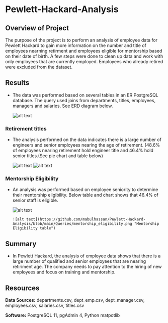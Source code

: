 # Pewlett-Hackard-Analysis
## **Overview of Project**

The purpose of the project is to perform an analysis of employee data for Pewlett Hackard to gain more information on the number and title of employees nearning retirment and employees eligible for mentorship
based on their date of birth. A few steps were done to clean up data and work with only employees that are currently employed. Employees who already retired were excluded from the dataset.


## Results

- The data was performed based on several tables in an ER PostgreSQL database. The query used joins from departments, titles, employees, managers and salaries. See ERD diagram below.

	![alt text](https://github.com/mabulhassan/Pewlett-Hackard-Analysis/blob/main/ER_Diagram.png "Employee DB")

### Retirement titles 

- The analysis performed on the data indicates there is a large number of engineers and senior employees nearing the age of retirement.
(48.6% of employees nearing retirement hold engineer title and 46.4% hold senior titles.(See pie chart and table below) 
	
	![alt text](https://github.com/mabulhassan/Pewlett-Hackard-Analysis/blob/main/EmployeeTitle.png "Unique Titles")
	![alt text](https://github.com/mabulhassan/Pewlett-Hackard-Analysis/blob/main/employee_retirement.png "Unique Titles table count")

### Mentorship Eligibility

- An analysis was performed based on employee seniority to determine their mentorship eligibility. Below table and chart shows that 46.4% of senior staff is eligible.

	![alt text](https://github.com/mabulhassan/Pewlett-Hackard-Analysis/blob/main/Queries/EmployeeEligibility.png "Mentorship Eligibility")
	
      ![alt text](https://github.com/mabulhassan/Pewlett-Hackard-Analysis/blob/main/Queries/mentorship_eligibility.png "Mentorship Eligibility table")
	
## Summary

- In Pewlett Hackard, the analysis of employee data shows that there is a large number of qualified and senior employees that are nearing retiriment age. The company needs to pay attention to 
the hiring of new employees and focus on training and mentorship.

## Resources

**Data Sources:** departments.csv, dept_emp.csv, dept_manager.csv, employees.csv, salaries.csv, titles.csv

**Software:** PostgreSQL 11, pgAdmin 4, Python matpotlib 
